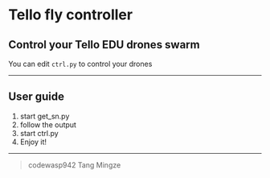 # Tello fly controller
## Control your Tello EDU drones swarm


You can edit `ctrl.py` to control your drones

---
## User guide
1. start get_sn.py
2. follow the output
3. start ctrl.py
4. Enjoy it!

---
> codewasp942 Tang Mingze